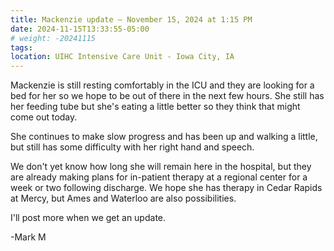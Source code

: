 ```yaml
---
title: Mackenzie update – November 15, 2024 at 1:15 PM
date: 2024-11-15T13:33:55-05:00
# weight: -20241115
tags:
location: UIHC Intensive Care Unit - Iowa City, IA
---
```


Mackenzie is still resting comfortably in the ICU and they are looking for a bed for her so we hope to be out of there in the next few hours. She still has her feeding tube but she's eating a little better so they think that might come out today.

She continues to make slow progress and has been up and walking a little, but still has some difficulty with her right hand and speech. 

We don't yet know how long she will remain here in the hospital, but they are already making plans for in-patient therapy at a regional center for a week or two following discharge.  We hope she has therapy in Cedar Rapids at Mercy, but Ames and Waterloo are also possibilities.

I'll post more when we get an update. 

-Mark M